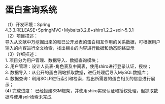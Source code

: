 蛋白查询系统
===
（1）开发环境：Spring 4.3.3.RELEASE+SpringMVC+Mybaits3.2.8+shiro1.2.2+solr-5.3.1<br>
（2）项目描述：<br>
        导入从文献中万挖掘出来的和已公开发表的蛋白相互作用的关系数据，可根据用户输入的内容进行全文检索，找出相关的内容进行数据和动态网络显示<br>
（3）详细描述：<br>
        1.	项目分为用户管理、数据导入、数据查询模块；<br>
        2.	用户管理：设计人员表-角色表及中间表，使用shiro进行登录认证，授权；<br>
        3.	数据导入：从公开的蛋白网站抓取数据，进行处理后导入MySQL数据库；<br>
        4.  数据查询：利用SOLR进行索引和检索，找出所需要的蛋白相关的信息进行展示；<br>
 (4) 完成进度：
        已经搭建SSM框架，并使用shiro实现认证和授权处理，但抓取数据与使用solr检索未完成

